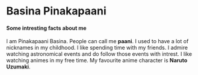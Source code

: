 # Basina Pinakapaani

#### Some intresting facts about me
I am Pinakapaani Basina. People can call me **paani**. I used to have a lot of nicknames in my childhood. I like spending time with my friends. I admire watching astronomical events and do follow those events with intrest. I like watching animes in my free time. My favourite anime character is **Naruto Uzumaki**.